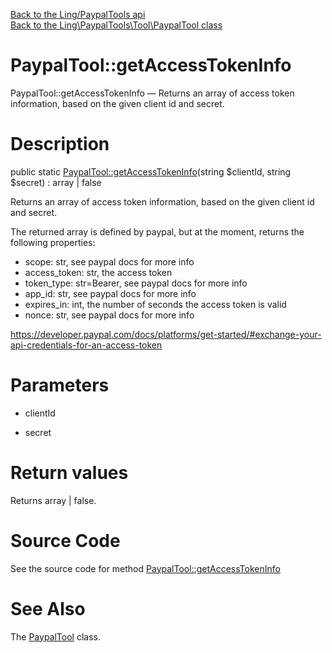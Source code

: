 [Back to the Ling/PaypalTools api](https://github.com/lingtalfi/PaypalTools/blob/master/doc/api/Ling/PaypalTools.md)<br>
[Back to the Ling\PaypalTools\Tool\PaypalTool class](https://github.com/lingtalfi/PaypalTools/blob/master/doc/api/Ling/PaypalTools/Tool/PaypalTool.md)


PaypalTool::getAccessTokenInfo
================



PaypalTool::getAccessTokenInfo — Returns an array of access token information, based on the given client id and secret.




Description
================


public static [PaypalTool::getAccessTokenInfo](https://github.com/lingtalfi/PaypalTools/blob/master/doc/api/Ling/PaypalTools/Tool/PaypalTool/getAccessTokenInfo.md)(string $clientId, string $secret) : array | false




Returns an array of access token information, based on the given client id and secret.

The returned array is defined by paypal, but at the moment, returns the following properties:

- scope: str, see paypal docs for more info
- access_token: str, the access token
- token_type: str=Bearer, see paypal docs for more info
- app_id: str, see paypal docs for more info
- expires_in: int, the number of seconds the access token is valid
- nonce: str, see paypal docs for more info


https://developer.paypal.com/docs/platforms/get-started/#exchange-your-api-credentials-for-an-access-token




Parameters
================


- clientId

    

- secret

    


Return values
================

Returns array | false.








Source Code
===========
See the source code for method [PaypalTool::getAccessTokenInfo](https://github.com/lingtalfi/PaypalTools/blob/master/Tool/PaypalTool.php#L33-L65)


See Also
================

The [PaypalTool](https://github.com/lingtalfi/PaypalTools/blob/master/doc/api/Ling/PaypalTools/Tool/PaypalTool.md) class.



